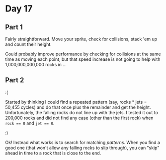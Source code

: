 # Day 17

## Part 1

Fairly straightforward. Move your sprite, check for collisions, stack 'em up and count their height.

Could probably improve performance by checking for collisions at the same time as moving each point, but that speed increase is not going to help with 1,000,000,000,000 rocks in ...

## Part 2

:(

Started by thinking I could find a repeated pattern (say, rocks * jets = 50,455 cycles) and do that once plus the remainder and get the height. Unfortunately, the falling rocks do not line up with the jets. I tested it out to 200,000 rocks and did not find any case (other than the first rock) when `rock == 0` and `jet == 0`.

:)

Ok! Instead what works is to search for matching _patterns_. When you find a good one (that won't allow any falling rocks to slip through), you can "skip" ahead in time to a rock that is close to the end.